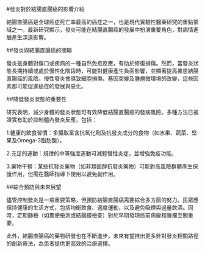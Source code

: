 #發炎對於結腸直腸癌的影響介紹

結腸直腸癌是全球癌症死亡率最高的癌症之一，也是現代實驗性醫藥研究的重點領域之一。最新研究顯示，發炎可能在結腸直腸癌的發展中扮演重要角色，對病情進展產生深遠影響。

##發炎與結腸直腸癌的關聯

發炎是身體對傷口或疾病的一種自然免疫反應，有助於修復損傷。然而，當發炎狀態長期持續或處於慢性化階段時，可能對健康產生負面影響，並顯著提高罹患結腸直腸癌的風險。慢性發炎會導致細胞損傷、基因突變及腫瘤微環境的改變，這些因素都可能促進癌症的發展與惡化。

##降低發炎狀態的重要性

研究表明，減少身體的發炎狀態可有效降低結腸直腸癌的發病風險。多種方法已被證實有助於抑制體內發炎反應，包括：

1.健康的飲食習慣：多攝取富含抗氧化劑及抗發炎成分的食物（如水果、蔬菜、堅果及Omega-3脂肪酸）。

2.充足的運動：規律的中等強度運動可減輕慢性炎症，並增強免疫功能。

3.藥物干預：某些抗發炎藥物（如非類固醇抗發炎藥物）可能對高風險群體產生保護作用，但需在醫師指導下使用以避免副作用。

##綜合預防與未來展望

儘管控制發炎是一項重要策略，但預防結腸直腸癌需要綜合多方面的努力。民眾應保持健康的生活方式，包括均衡飲食、適度運動，以及避免吸煙與過量飲酒。同時，定期篩檢（如糞便檢測或結腸鏡檢查）對於早期發現癌前病變和腫瘤至關重要。

此外，結腸直腸癌的藥物研發也在不斷進步，未來有望推出更多針對發炎相關路徑的創新療法，為患者提供更高效的治療選擇。